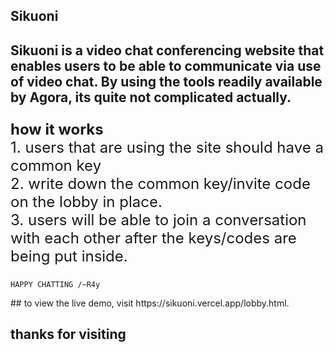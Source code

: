 ## Sikuoni

## Sikuoni is a video chat conferencing website that enables users to be able to communicate via use of video chat. By using the tools readily available by Agora, its quite not complicated actually.

<p style="font-size: 24px"> <b>how it works</b><br>
 1. users that are using the site should have a common key<br>
 2. write down the common key/invite code on the lobby in place.<br>
 3. users will be able to join a conversation with each other after the keys/codes are being put inside. <br>

    HAPPY CHATTING /~R4y
</p>
## to view the live demo, visit https://sikuoni.vercel.app/lobby.html. 


## thanks for visiting
